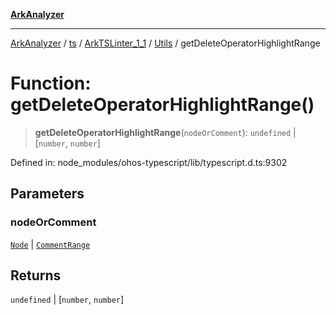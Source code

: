 [**ArkAnalyzer**](../../../../../../../../README.md)

***

[ArkAnalyzer](../../../../../../../../globals.md) / [ts](../../../../../README.md) / [ArkTSLinter\_1\_1](../../../README.md) / [Utils](../README.md) / getDeleteOperatorHighlightRange

# Function: getDeleteOperatorHighlightRange()

> **getDeleteOperatorHighlightRange**(`nodeOrComment`): `undefined` \| \[`number`, `number`\]

Defined in: node\_modules/ohos-typescript/lib/typescript.d.ts:9302

## Parameters

### nodeOrComment

[`Node`](../../../../../interfaces/Node.md) | [`CommentRange`](../../../../../interfaces/CommentRange.md)

## Returns

`undefined` \| \[`number`, `number`\]
